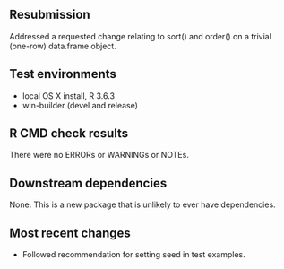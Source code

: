 ## Resubmission

Addressed a requested change relating to sort() and order() on
a trivial (one-row) data.frame object.

## Test environments
* local OS X install, R 3.6.3
* win-builder (devel and release)

## R CMD check results
There were no ERRORs or WARNINGs or NOTEs.

## Downstream dependencies
None.  This is a new package that is unlikely to ever have
dependencies.

## Most recent changes
* Followed recommendation for setting seed in test examples.

